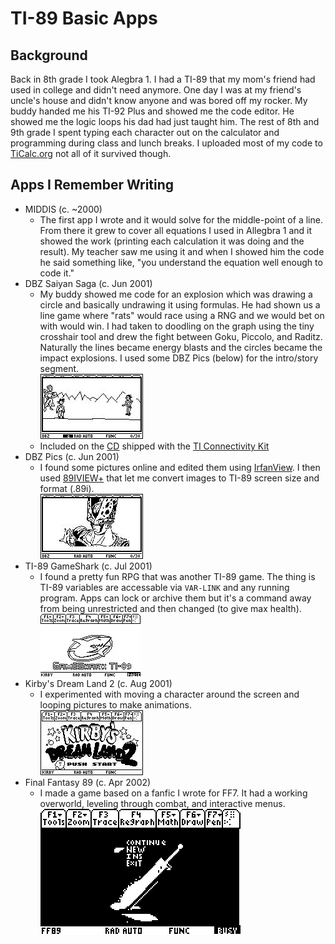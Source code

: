 # TI-89 Basic Apps

## Background
Back in 8th grade I took Alegbra 1. I had a TI-89 that my mom's friend had used in college and didn't need anymore. One day I was at my friend's uncle's house and didn't know anyone and was bored off my rocker. My buddy handed me his TI-92 Plus and showed me the code editor. He showed me the logic loops his dad had just taught him. The rest of 8th and 9th grade I spent typing each character out on the calculator and programming during class and lunch breaks. I uploaded most of my code to [TiCalc.org](https://www.ticalc.org/archives/files/authors/52/5205.html) not all of it survived though.

## Apps I Remember Writing
* MIDDIS (c. ~2000)
  * The first app I wrote and it would solve for the middle-point of a line. From there it grew to cover all equations I used in Allegbra 1 and it showed the work (printing each calculation it was doing and the result). My teacher saw me using it and when I showed him the code he said something like, "you understand the equation well enough to code it."
* DBZ Saiyan Saga (c. Jun 2001)
  * My buddy showed me code for an explosion which was drawing a circle and basically undrawing it using formulas. He had shown us a line game where "rats" would race using a RNG and we would bet on with would win. I had taken to doodling on the graph using the tiny crosshair tool and drew the fight between Goku, Piccolo, and Raditz. Naturally the lines became energy blasts and the circles became the impact explosions. I used some DBZ Pics (below) for the intro/story segment.  
  ![Alt text](/89p/dbzsayin1/BATTLE.jpg?raw=true "Battle screen") 
  * Included on the [CD](https://archive.org/details/ticalc-org-cd) shipped with the [TI Connectivity Kit](https://education.ti.com/en/products/accessories/connectivity-kit)
* DBZ Pics (c. Jun 2001)
  * I found some pictures online and edited them using [IrfanView](https://www.irfanview.com/). I then used [89IVIEW+](https://www.ticalc.org/archives/files/fileinfo/72/7261.html) that let me convert images to TI-89 screen size and format (.89i).  
  ![Alt text](/89p/dragon/CELL.jpg?raw=true "Battle screen") 
* TI-89 GameShark (c. Jul 2001)
  * I found a pretty fun RPG that was another TI-89 game. The thing is TI-89 variables are accessable via `VAR-LINK` and any running program. Apps can lock or archive them but it's a command away from being unrestricted and then changed (to give max health).  
  ![Alt text](/89p/gs/GS.JPG?raw=true "GameShark splash screen") 
* Kirby's Dream Land 2 (c. Aug 2001)
  * I experimented with moving a character around the screen and looping pictures to make animations.  
  ![Alt text](/89p/kirby/TITLE.jpg?raw=true "Title screen") 
* Final Fantasy 89 (c. Apr 2002)
  * I made a game based on a fanfic I wrote for FF7. It had a working overworld, leveling through combat, and interactive menus.  
  ![Alt text](/89p/ff89/ff89.png?raw=true "Title screen")  
